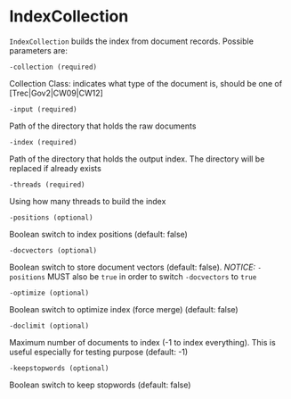 # IndexCollection

`IndexCollection` builds the index from document records.
Possible parameters are:

```
-collection (required)
```

Collection Class: indicates what type of the document is, should be one of [Trec|Gov2|CW09|CW12]

```
-input (required)
```

Path of the directory that holds the raw documents

```
-index (required)
```

Path of the directory that holds the output index. The directory will be replaced if already exists

```
-threads (required)
```

Using how many threads to build the index


```
-positions (optional)
```

Boolean switch to index positions (default: false)


```
-docvectors (optional)
```

Boolean switch to store document vectors (default: false).
_NOTICE:_ `-positions` MUST also be `true` in order to switch `-docvectors` to `true`


```
-optimize (optional)
```

Boolean switch to optimize index (force merge) (default: false)


```
-doclimit (optional)
```

Maximum number of documents to index (-1 to index everything). This is useful especially for testing purpose (default: -1) 


```
-keepstopwords (optional)
```

Boolean switch to keep stopwords (default: false)